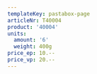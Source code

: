 ```yaml
---
templateKey: pastabox-page
articleNr: T40004
product: '40004'
units:
  amount: '6'
  weight: 400g
price_ep: 10.--
price_vp: 20.--
---
```


